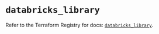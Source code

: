 # `databricks_library`

Refer to the Terraform Registry for docs: [`databricks_library`](https://registry.terraform.io/providers/databricks/databricks/1.63.0/docs/resources/library).
